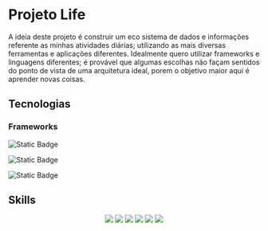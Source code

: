 # Projeto Life

A ideia deste projeto é construir um eco sistema de dados e informações referente as minhas atividades diárias;
utilizando as mais diversas ferramentas e aplicações diferentes.
Idealmente quero utilizar frameworks e linguagens diferentes;
é provável que algumas escolhas não façam sentidos do ponto de vista de uma arquitetura ideal,
porem o objetivo maior aqui é aprender novas coisas.


## Tecnologias

### Frameworks
![Static Badge](https://img.shields.io/badge/spring-1?style=for-the-badge&logo=spring&logoColor=white)

![Static Badge](https://img.shields.io/badge/quarkus-2?style=for-the-badge&logo=quarkus&logoColor=white&color=blue)

![Static Badge](https://img.shields.io/badge/igor-0?style=for-the-badge&logo=css3&logoColor=white&color=blue)





## Skills
<div align="center">
  <img src="https://img.shields.io/badge/Java-ED8B00?style=for-the-badge&logo=openjdk&logoColor=white"/>
  <img src="https://img.shields.io/badge/kotlin-%230095D5.svg?style=for-the-badge&logo=kotlin&logoColor=white"/>
  <img src="https://img.shields.io/badge/spring-%236DB33F.svg?style=for-the-badge&logo=spring&logoColor=white"/>
  <img src="https://img.shields.io/badge/javascript-%23323330.svg?style=for-the-badge&logo=javascript&logoColor=%23F7DF1E"/>
  <img src="https://img.shields.io/badge/html5-%23E34F26.svg?style=for-the-badge&logo=html5&logoColor=white"/>
  <img src="https://img.shields.io/badge/css3-%231572B6.svg?style=for-the-badge&logo=css3&logoColor=white"/>
</div>


<!--
template_version=test@v1
-->